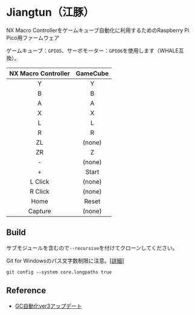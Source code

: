 # Jiangtun（江豚）

NX Macro Controllerをゲームキューブ自動化に利用するためのRaspberry Pi Pico用ファームウェア

ゲームキューブ：`GPIO5`、サーボモーター：`GPIO6`を使用します（WHALE互換）。

| NX Macro Controller | GameCube |
| :-----------------: | :------: |
|          Y          |    Y     |
|          B          |    B     |
|          A          |    A     |
|          X          |    X     |
|          L          |    L     |
|          R          |    R     |
|         ZL          |  (none)  |
|         ZR          |    Z     |
|          -          |  (none)  |
|          +          |  Start   |
|       L Click       |  (none)  |
|       R Click       |  (none)  |
|        Home         |  Reset   |
|       Capture       |  (none)  |

## Build

サブモジュールを含むので`--recursive`を付けてクローンしてください。

Git for Windowsのパス文字数制限に注意。\[[詳細](https://arduino-pico.readthedocs.io/en/latest/platformio.html)\]

```
git config --system core.longpaths true
```

## Reference

- [GC自動化ver3アップデート](https://note.com/gamewagashi/n/n026a29d00a85)
